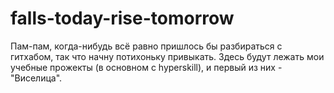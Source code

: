 # falls-today-rise-tomorrow
Пам-пам, когда-нибудь всё равно пришлось бы разбираться с гитхабом, так что начну потихоньку привыкать. Здесь будут лежать мои учебные прожекты (в основном с hyperskill), и первый из них - "Виселица".
